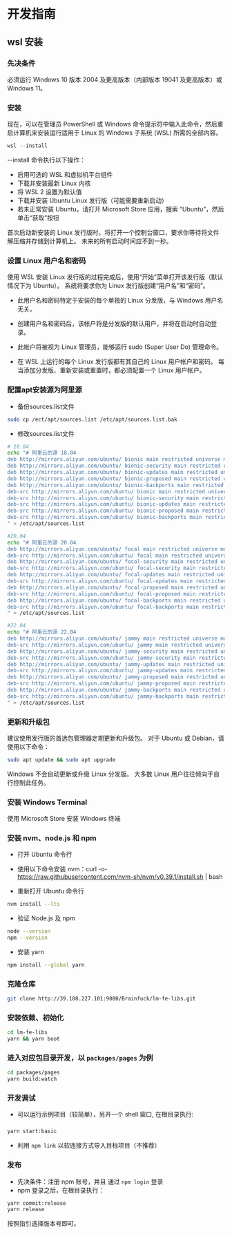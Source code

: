 



# 开发指南

## wsl 安装

### 先决条件

必须运行 Windows 10 版本 2004 及更高版本（内部版本 19041 及更高版本）或 Windows 11。

### 安装

现在，可以在管理员 PowerShell 或 Windows 命令提示符中输入此命令，然后重启计算机来安装运行适用于 Linux 的 Windows 子系统 (WSL) 所需的全部内容。

```powershell
wsl --install
```

--install 命令执行以下操作：

- 启用可选的 WSL 和虚拟机平台组件
- 下载并安装最新 Linux 内核
- 将 WSL 2 设置为默认值
- 下载并安装 Ubuntu Linux 发行版（可能需要重新启动）
- 若未正常安装 Ubuntu，请打开 Microsoft Store 应用，搜索 “Ubuntu”，然后单击“获取”按钮


首次启动新安装的 Linux 发行版时，将打开一个控制台窗口，要求你等待将文件解压缩并存储到计算机上。 未来的所有启动时间应不到一秒。

### 设置 Linux 用户名和密码

使用 WSL 安装 Linux 发行版的过程完成后，使用“开始”菜单打开该发行版（默认情况下为 Ubuntu）。 系统将要求你为 Linux 发行版创建“用户名”和“密码”。


- 此用户名和密码特定于安装的每个单独的 Linux 分发版，与 Windows 用户名无关。

- 创建用户名和密码后，该帐户将是分发版的默认用户，并将在启动时自动登录。

- 此帐户将被视为 Linux 管理员，能够运行 sudo (Super User Do) 管理命令。

- 在 WSL 上运行的每个 Linux 发行版都有其自己的 Linux 用户帐户和密码。 每当添加分发版、重新安装或重置时，都必须配置一个 Linux 用户帐户。


### 配置apt安装源为阿里源

- 备份sources.list文件
```bash
sudo cp /ect/apt/sources.list /etc/apt/sources.list.bak
```

- 修改sources.list文件
```bash
# 18.04
echo "# 阿里云的源 18.04
deb http://mirrors.aliyun.com/ubuntu/ bionic main restricted universe multiverse
deb http://mirrors.aliyun.com/ubuntu/ bionic-security main restricted universe multiverse
deb http://mirrors.aliyun.com/ubuntu/ bionic-updates main restricted universe multiverse
deb http://mirrors.aliyun.com/ubuntu/ bionic-proposed main restricted universe multiverse
deb http://mirrors.aliyun.com/ubuntu/ bionic-backports main restricted universe multiverse
deb-src http://mirrors.aliyun.com/ubuntu/ bionic main restricted universe multiverse
deb-src http://mirrors.aliyun.com/ubuntu/ bionic-security main restricted universe multiverse
deb-src http://mirrors.aliyun.com/ubuntu/ bionic-updates main restricted universe multiverse
deb-src http://mirrors.aliyun.com/ubuntu/ bionic-proposed main restricted universe multiverse
deb-src http://mirrors.aliyun.com/ubuntu/ bionic-backports main restricted universe multiverse
" > /etc/apt/sources.list

#20.04
echo "# 阿里云的源 20.04
deb http://mirrors.aliyun.com/ubuntu/ focal main restricted universe multiverse
deb-src http://mirrors.aliyun.com/ubuntu/ focal main restricted universe multiverse
deb http://mirrors.aliyun.com/ubuntu/ focal-security main restricted universe multiverse
deb-src http://mirrors.aliyun.com/ubuntu/ focal-security main restricted universe multiverse
deb http://mirrors.aliyun.com/ubuntu/ focal-updates main restricted universe multiverse
deb-src http://mirrors.aliyun.com/ubuntu/ focal-updates main restricted universe multiverse
deb http://mirrors.aliyun.com/ubuntu/ focal-proposed main restricted universe multiverse
deb-src http://mirrors.aliyun.com/ubuntu/ focal-proposed main restricted universe multiverse
deb http://mirrors.aliyun.com/ubuntu/ focal-backports main restricted universe multiverse
deb-src http://mirrors.aliyun.com/ubuntu/ focal-backports main restricted universe multiverse
" > /etc/apt/sources.list

#22.04
echo "# 阿里云的源 22.04
deb http://mirrors.aliyun.com/ubuntu/ jammy main restricted universe multiverse
deb-src http://mirrors.aliyun.com/ubuntu/ jammy main restricted universe multiverse
deb http://mirrors.aliyun.com/ubuntu/ jammy-security main restricted universe multiverse
deb-src http://mirrors.aliyun.com/ubuntu/ jammy-security main restricted universe multiverse
deb http://mirrors.aliyun.com/ubuntu/ jammy-updates main restricted universe multiverse
deb-src http://mirrors.aliyun.com/ubuntu/ jammy-updates main restricted universe multiverse
deb http://mirrors.aliyun.com/ubuntu/ jammy-proposed main restricted universe multiverse
deb-src http://mirrors.aliyun.com/ubuntu/ jammy-proposed main restricted universe multiverse
deb http://mirrors.aliyun.com/ubuntu/ jammy-backports main restricted universe multiverse
deb-src http://mirrors.aliyun.com/ubuntu/ jammy-backports main restricted universe multiverse
" > /etc/apt/sources.list
```





### 更新和升级包

建议使用发行版的首选包管理器定期更新和升级包。 对于 Ubuntu 或 Debian，请使用以下命令：

```bash
sudo apt update && sudo apt upgrade
```

Windows 不会自动更新或升级 Linux 分发版。 大多数 Linux 用户往往倾向于自行控制此任务。


### 安装 Windows Terminal

使用 Microsoft Store 安装 Windows 终端

### 安装 nvm、node.js 和 npm


- 打开 Ubuntu 命令行

- 使用以下命令安装 nvm：curl -o- https://raw.githubusercontent.com/nvm-sh/nvm/v0.39.1/install.sh | bash

- 重新打开 Ubuntu 命令行
```bash
nvm install --lts
```
- 验证 Node.js 及 npm
```bash
node --version
npm --version
```
- 安装 yarn
```bash
npm install --global yarn
```

### 克隆仓库

```bash
git clone http://39.108.227.101:9080/Brainfuck/lm-fe-libs.git
```

### 安装依赖、初始化

```bash
cd lm-fe-libs
yarn && yarn boot
```
### 进入对应包目录开发，以 `packages/pages` 为例

```bash
cd packages/pages
yarn build:watch
```

### 开发调试

- 可以运行示例项目（较简单），另开一个 shell 窗口, 在根目录执行:
###
```bash
yarn start:basic
```
- 利用 `npm link` 以软连接方式导入目标项目（不推荐）
### 发布
- 先决条件：注册 npm 账号，并且 通过 `npm login` 登录
- npm 登录之后，在根目录执行：
```bash
yarn commit:release
yarn release
```
按照指引选择版本号即可。